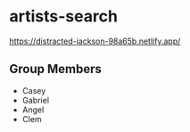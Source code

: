 # artists-search
https://distracted-jackson-98a65b.netlify.app/

## Group Members
- Casey
- Gabriel
- Angel
- Clem
